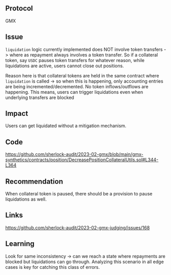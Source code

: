 ## Protocol

GMX

## Issue

`liquidation` logic currently implemented does NOT involve token transfers -> where as repayment always involves a token transfer. So if a collateral token, say `USDC` pauses token transfers for whatever reason, while liquidations are active, users cannot close out positions.

Reason here is that collateral tokens are held in the same contract where `liquidation` is called -> so when this is happening, only accounting entries are being incremented/decremented. No token inflows/outflows are happening. This means, users can trigger liquidations even when underlying transfers are blocked

## Impact

Users can get liquidated without a mitigation mechanism.

## Code

https://github.com/sherlock-audit/2023-02-gmx/blob/main/gmx-synthetics/contracts/position/DecreasePositionCollateralUtils.sol#L344-L364

## Recommendation

When collateral token is paused, there should be a provision to pause liquidations as well.

## Links

https://github.com/sherlock-audit/2023-02-gmx-judging/issues/168

## Learning

Look for same inconsistency -> can we reach a state where repayments are blocked but liquidations can go through. Analyzing this scenario in all edge cases is key for catching this class of errors.
